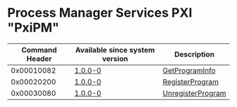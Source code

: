 # Process Manager Services PXI "PxiPM"

| Command Header | Available since system version | Description                                             |
|----------------|--------------------------------|---------------------------------------------------------|
| 0x00010082     | [1.0.0-0](1.0.0-0 "wikilink")  | [GetProgramInfo](PXIPM:GetProgramInfo "wikilink")       |
| 0x00020200     | [1.0.0-0](1.0.0-0 "wikilink")  | [RegisterProgram](PXIPM:RegisterProgram "wikilink")     |
| 0x00030080     | [1.0.0-0](1.0.0-0 "wikilink")  | [UnregisterProgram](PXIPM:UnregisterProgram "wikilink") |